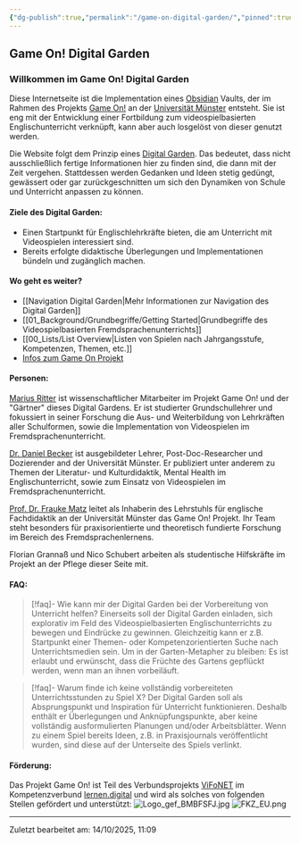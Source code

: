 ```yaml
---
{"dg-publish":true,"permalink":"/game-on-digital-garden/","pinned":true,"tags":["gardenEntry"],"noteIcon":"2"}
---
```


## Game On! Digital Garden
### Willkommen im Game On! Digital Garden

Diese Internetseite ist die Implementation eines [Obsidian](https://obsidian.md/) Vaults, der im Rahmen des Projekts [Game On!](https://www.uni-muenster.de/Anglistik/Research/Tefl/gameon/index.html) an der [Universität Münster](https://www.uni-muenster.de/) entsteht. Sie ist eng mit der Entwicklung einer Fortbildung zum videospielbasierten Englischunterricht verknüpft, kann aber auch losgelöst von dieser genutzt werden.

Die Website folgt dem Prinzip eines [Digital Garden](https://nesslabs.com/digital-garden-set-up). Das bedeutet, dass nicht ausschließlich fertige Informationen hier zu finden sind, die dann mit der Zeit vergehen. Stattdessen werden Gedanken und Ideen stetig gedüngt, gewässert oder gar zurückgeschnitten um sich den Dynamiken von Schule und Unterricht anpassen zu können. 
#### Ziele des Digital Garden:

- Einen Startpunkt für Englischlehrkräfte bieten, die am Unterricht mit Videospielen interessiert sind.
- Bereits erfolgte didaktische Überlegungen und Implementationen bündeln und zugänglich machen.
#### Wo geht es weiter?

- [[Navigation Digital Garden\|Mehr Informationen zur Navigation des Digital Garden]]
- [[01_Background/Grundbegriffe/Getting Started\|Grundbegriffe des Videospielbasierten Fremdsprachenunterrichts]]
- [[00_Lists/List Overview\|Listen von Spielen nach Jahrgangsstufe, Kompetenzen, Themen, etc.]]
- [Infos zum Game On Projekt](https://www.uni-muenster.de/Anglistik/Research/Tefl/gameon/index.html)

#### Personen:

[Marius Ritter](https://www.uni-muenster.de/Anglistik/Research/Tefl/team/marius_ritter.html) ist wissenschaftlicher Mitarbeiter im Projekt Game On! und der "Gärtner" dieses Digital Gardens. Er ist studierter Grundschullehrer und fokussiert in seiner Forschung die Aus- und Weiterbildung von Lehrkräften aller Schulformen, sowie die Implementation von Videospielen im Fremdsprachenunterricht.

[Dr. Daniel Becker](https://www.uni-muenster.de/Anglistik/Research/Tefl/team/daniel_becker.html) ist ausgebildeter Lehrer, Post-Doc-Researcher und Dozierender and der Universität Münster. Er publiziert unter anderem zu Themen der Literatur- und Kulturdidaktik, Mental Health im Englischunterricht, sowie zum Einsatz von Videospielen im Fremdsprachenunterricht. 

[Prof. Dr. Frauke Matz](https://www.uni-muenster.de/Anglistik/Research/Tefl/team/Prof._Dr._Frauke_Matz) leitet als Inhaberin des Lehrstuhls für englische Fachdidaktik an der Universität Münster das Game On! Projekt. Ihr Team steht besonders für praxisorientierte und theoretisch fundierte Forschung im Bereich des Fremdsprachenlernens.

Florian Grannaß und Nico Schubert arbeiten als studentische Hilfskräfte im Projekt an der Pflege dieser Seite mit.

#### FAQ:

>[!faq]- Wie kann mir der Digital Garden bei der Vorbereitung von Unterricht helfen?
>Einerseits soll der Digital Garden einladen, sich explorativ im Feld des Videospielbasierten Englischunterrichts zu bewegen und Eindrücke zu gewinnen. Gleichzeitig kann er z.B. Startpunkt einer Themen- oder Kompetenzorientierten Suche nach Unterrichtsmedien sein. Um in der Garten-Metapher zu bleiben: Es ist erlaubt und erwünscht, dass die Früchte des Gartens gepflückt werden, wenn man an ihnen vorbeiläuft.

>[!faq]- Warum finde ich keine vollständig vorbereiteten Unterrichtsstunden zu Spiel X?
>Der Digital Garden soll als Absprungspunkt und Inspiration für Unterricht funktionieren. Deshalb enthält er Überlegungen und Anknüpfungspunkte, aber keine vollständig ausformulierten Planungen und/oder Arbeitsblätter. Wenn zu einem Spiel bereits Ideen, z.B. in Praxisjournals veröffentlicht wurden, sind diese auf der Unterseite des Spiels verlinkt.

#### Förderung:

Das Projekt Game On! ist Teil des Verbundsprojekts [ViFoNET](https://vifonet.de/) im Kompetenzverbund [lernen.digital](https://lernen.digital/) und wird als solches von folgenden Stellen gefördert und unterstützt:
![Logo_gef_BMBFSFJ.jpg](/img/user/-_Media/Logo_gef_BMBFSFJ.jpg)
![FKZ_EU.png](/img/user/-_Media/FKZ_EU.png)

---
Zuletzt bearbeitet am: 14/10/2025, 11:09
